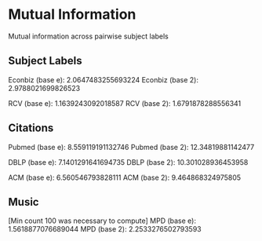 # Mutual Information

Mutual information across pairwise subject labels

## Subject Labels

Econbiz (base e): 2.0647483255693224
Econbiz (base 2): 2.9788021699826523

RCV (base e): 1.1639243092018587
RCV (base 2): 1.6791878288556341 


## Citations

Pubmed (base e): 8.559119191132746
Pubmed (base 2): 12.34819881142477

DBLP (base e): 7.1401291641694735
DBLP (base 2): 10.301028936453958

ACM (base e): 6.560546793828111
ACM (base 2): 9.464868324975805

## Music

[Min count 100 was necessary to compute]
MPD (base e): 1.5618877076689044
MPD (base 2): 2.2533276502793593
